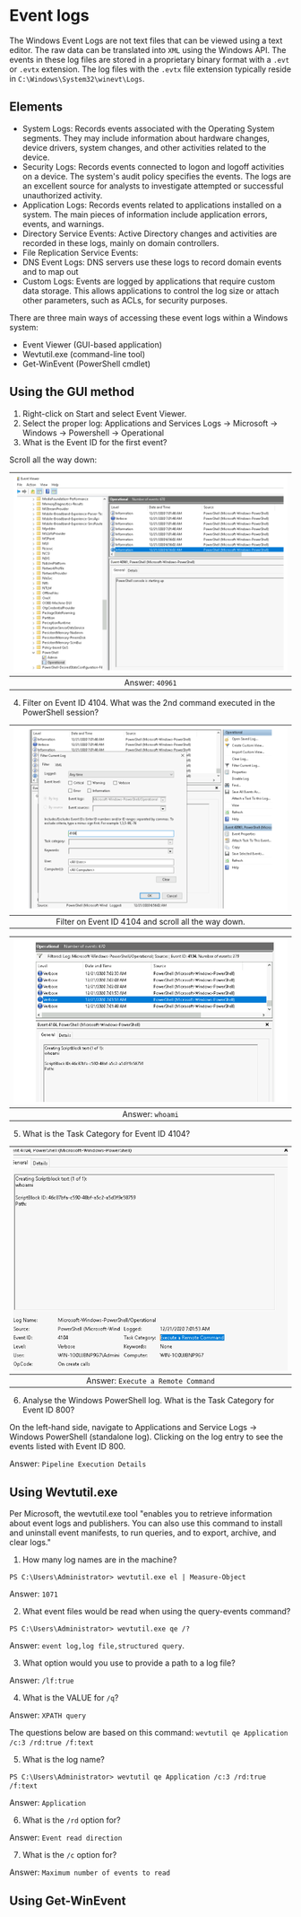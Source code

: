 # Event logs

The Windows Event Logs are not text files that can be viewed using a text editor. The raw data can be translated into 
`XML` using the Windows API. The events in these log files are stored in a proprietary binary format with a `.evt` or 
`.evtx` extension. The log files with the `.evtx` file extension typically reside in `C:\Windows\System32\winevt\Logs`.

## Elements

* System Logs: Records events associated with the Operating System segments. They may include information about hardware changes, device drivers, system changes, and other activities related to the device.
* Security Logs: Records events connected to logon and logoff activities on a device. The system's audit policy specifies the events. The logs are an excellent source for analysts to investigate attempted or successful unauthorized activity.
* Application Logs: Records events related to applications installed on a system. The main pieces of information include application errors, events, and warnings.
* Directory Service Events: Active Directory changes and activities are recorded in these logs, mainly on domain controllers.
* File Replication Service Events:
* DNS Event Logs: DNS servers use these logs to record domain events and to map out
* Custom Logs: Events are logged by applications that require custom data storage. This allows applications to control the log size or attach other parameters, such as ACLs, for security purposes.

There are three main ways of accessing these event logs within a Windows system:

* Event Viewer (GUI-based application)
* Wevtutil.exe (command-line tool)
* Get-WinEvent (PowerShell cmdlet)

## Using the GUI method

1. Right-click on Start and select Event Viewer. 
2. Select the proper log: Applications and Services Logs -> Microsoft -> Windows -> Powershell -> Operational
3. What is the Event ID for the first event?

Scroll all the way down:

| ![Event Viewer ID's](../../_static/images/event-viewer.png)
|:--:|
| Answer: `40961` |

4. Filter on Event ID 4104. What was the 2nd command executed in the PowerShell session?

| ![Event Viewer Filtering](../../_static/images/event-viewer2.png)
|:--:|
| Filter on Event ID 4104 and scroll all the way down. |

| ![Event Viewer Filtering](../../_static/images/event-viewer3.png)
|:--:|
| Answer: `whoami` |

5. What is the Task Category for Event ID 4104?

| ![Event Viewer Task category](../../_static/images/event-viewer4.png)
|:--:|
| Answer: `Execute a Remote Command` |

6. Analyse the Windows PowerShell log. What is the Task Category for Event ID 800?

On the left-hand side, navigate to Applications and Service Logs -> Windows PowerShell (standalone log). 
Clicking on the log entry to see the events listed with Event ID 800.

Answer: `Pipeline Execution Details`

## Using Wevtutil.exe

Per Microsoft, the wevtutil.exe tool "enables you to retrieve information about event logs and publishers. You can 
also use this command to install and uninstall event manifests, to run queries, and to export, archive, and clear logs."

1. How many log names are in the machine?

```text
PS C:\Users\Administrator> wevtutil.exe el | Measure-Object
```

Answer: `1071`

2. What event files would be read when using the query-events command?

```text
PS C:\Users\Administrator> wevtutil.exe qe /?
```

Answer: `event log,log file,structured query`.

3. What option would you use to provide a path to a log file?

Answer: `/lf:true`

4. What is the VALUE for `/q`?

Answer: `XPATH query`

The questions below are based on this command: `wevtutil qe Application /c:3 /rd:true /f:text`

5. What is the log name?

```text
PS C:\Users\Administrator> wevtutil qe Application /c:3 /rd:true /f:text
```

Answer: `Application`

6. What is the `/rd` option for?

Answer: `Event read direction`

7. What is the `/c` option for?

Answer: `Maximum number of events to read`


## Using Get-WinEvent